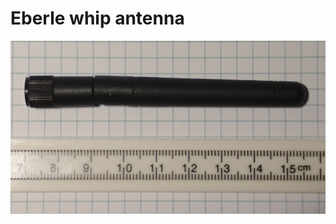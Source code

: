 # Eberle whip antenna

![Antenna](https://github.com/akouz/Antenna/blob/master/Eberle_whip/Ant.jpg)
